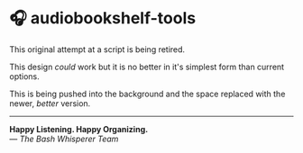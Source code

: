 # 🎧 audiobookshelf-tools

This original attempt at a script is being retired.

This design _could_ work but it is no better in it's simplest form than current options.

This is being pushed into the background and the space replaced with the newer, _better_ version.

---

**Happy Listening. Happy Organizing.**  
— *The Bash Whisperer Team*
